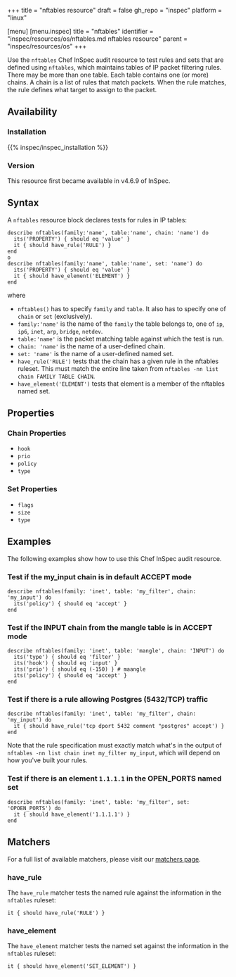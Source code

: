 +++
title = "nftables resource"
draft = false
gh_repo = "inspec"
platform = "linux"

[menu]
  [menu.inspec]
    title = "nftables"
    identifier = "inspec/resources/os/nftables.md nftables resource"
    parent = "inspec/resources/os"
+++

Use the `nftables` Chef InSpec audit resource to test rules and sets that are defined using `nftables`, which maintains tables of IP packet filtering rules. There may be more than one table. Each table contains one (or more) chains. A chain is a list of rules that match packets. When the rule matches, the rule defines what target to assign to the packet.

## Availability

### Installation

{{% inspec/inspec_installation %}}

### Version

This resource first became available in v4.6.9 of InSpec.

## Syntax

A `nftables` resource block declares tests for rules in IP tables:

    describe nftables(family:'name', table:'name', chain: 'name') do
      its('PROPERTY') { should eq 'value' }
      it { should have_rule('RULE') }
    end
    o
    describe nftables(family:'name', table:'name', set: 'name') do
      its('PROPERTY') { should eq 'value' }
      it { should have_element('ELEMENT') }
    end

where

- `nftables()` has to specify `family` and `table`. It also has to specify one of `chain` or `set` (exclusively).
- `family:'name'` is the name of the `family` the table belongs to, one of `ip`, `ip6`, `inet`, `arp`, `bridge`, `netdev`.
- `table:'name'` is the packet matching table against which the test is run.
- `chain: 'name'` is the name of a user-defined chain.
- `set: 'name'` is the name of a user-defined named set.
- `have_rule('RULE')` tests that the chain has a given rule in the nftables ruleset. This must match the entire line taken from `nftables -nn list chain FAMILY TABLE CHAIN`.
- `have_element('ELEMENT')` tests that element is a member of the nftables named set.

## Properties

### Chain Properties

- `hook`
- `prio`
- `policy`
- `type`

### Set Properties

- `flags`
- `size`
- `type`

## Examples

The following examples show how to use this Chef InSpec audit resource.

### Test if the my_input chain is in default ACCEPT mode

    describe nftables(family: 'inet', table: 'my_filter', chain: 'my_input') do
      its('policy') { should eq 'accept' }
    end

### Test if the INPUT chain from the mangle table is in ACCEPT mode

    describe nftables(family: 'inet', table: 'mangle', chain: 'INPUT') do
      its('type') { should eq 'filter' }
      its('hook') { should eq 'input' }
      its('prio') { should eq (-150) } # maangle
      its('policy') { should eq 'accept' }
    end

### Test if there is a rule allowing Postgres (5432/TCP) traffic

    describe nftables(family: 'inet', table: 'my_filter', chain: 'my_input') do
      it { should have_rule('tcp dport 5432 comment "postgres" accept') }
    end

Note that the rule specification must exactly match what's in the output of `nftables -nn list chain inet my_filter my_input`, which will depend on how you've built your rules.

### Test if there is an element `1.1.1.1` in the OPEN_PORTS named set

    describe nftables(family: 'inet', table: 'my_filter', set: 'OPOEN_PORTS') do
      it { should have_element('1.1.1.1') }
    end

## Matchers

For a full list of available matchers, please visit our [matchers page](/inspec/matchers/).

### have_rule

The `have_rule` matcher tests the named rule against the information in the `nftables` ruleset:

    it { should have_rule('RULE') }

### have_element

The `have_element` matcher tests the named set against the information in the `nftables` ruleset:

    it { should have_element('SET_ELEMENT') }
